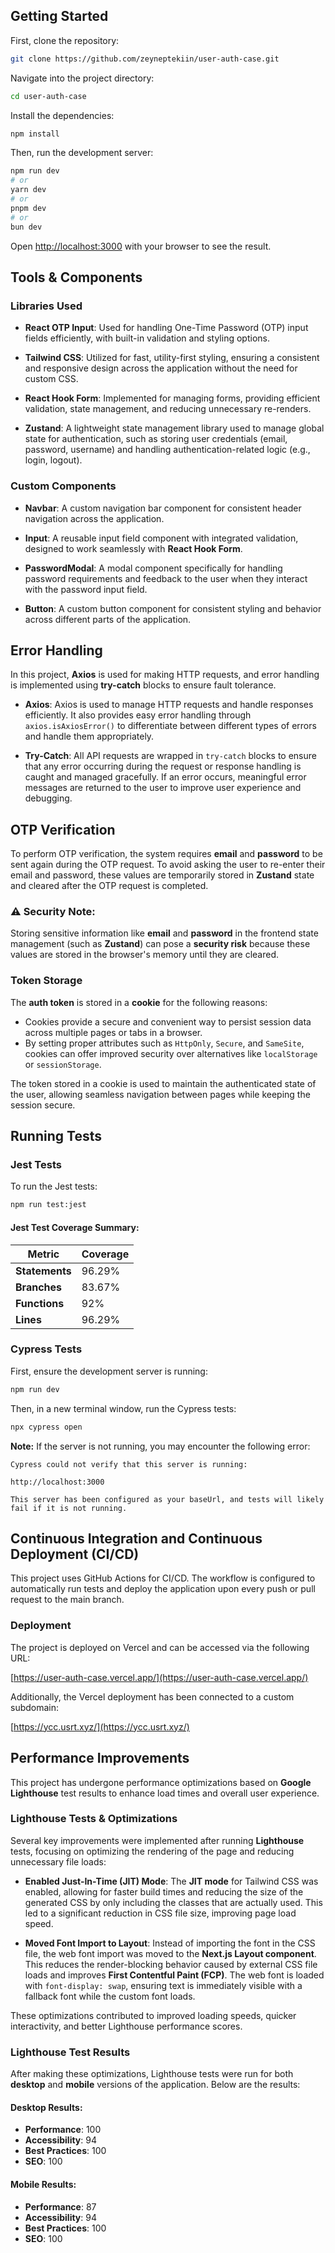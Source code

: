 ## Getting Started

First, clone the repository:

```bash
git clone https://github.com/zeyneptekiin/user-auth-case.git
```

Navigate into the project directory:

```bash
cd user-auth-case
```

Install the dependencies:

```bash
npm install
```

Then, run the development server:

```bash
npm run dev
# or
yarn dev
# or
pnpm dev
# or
bun dev
```

Open [http://localhost:3000](http://localhost:3000) with your browser to see the result.

## Tools & Components

### Libraries Used

- **React OTP Input**: Used for handling One-Time Password (OTP) input fields efficiently, with built-in validation and styling options.

- **Tailwind CSS**: Utilized for fast, utility-first styling, ensuring a consistent and responsive design across the application without the need for custom CSS.

- **React Hook Form**: Implemented for managing forms, providing efficient validation, state management, and reducing unnecessary re-renders.

- **Zustand**: A lightweight state management library used to manage global state for authentication, such as storing user credentials (email, password, username) and handling authentication-related logic (e.g., login, logout).

### Custom Components

- **Navbar**: A custom navigation bar component for consistent header navigation across the application.

- **Input**: A reusable input field component with integrated validation, designed to work seamlessly with **React Hook Form**.

- **PasswordModal**: A modal component specifically for handling password requirements and feedback to the user when they interact with the password input field.

- **Button**: A custom button component for consistent styling and behavior across different parts of the application.

## Error Handling

In this project, **Axios** is used for making HTTP requests, and error handling is implemented using **try-catch** blocks to ensure fault tolerance.

- **Axios**: Axios is used to manage HTTP requests and handle responses efficiently. It also provides easy error handling through `axios.isAxiosError()` to differentiate between different types of errors and handle them appropriately.

- **Try-Catch**: All API requests are wrapped in `try-catch` blocks to ensure that any error occurring during the request or response handling is caught and managed gracefully. If an error occurs, meaningful error messages are returned to the user to improve user experience and debugging.

## OTP Verification

To perform OTP verification, the system requires **email** and **password** to be sent again during the OTP request. To avoid asking the user to re-enter their email and password, these values are temporarily stored in **Zustand** state and cleared after the OTP request is completed.

### ⚠ Security Note:

Storing sensitive information like **email** and **password** in the frontend state management (such as **Zustand**) can pose a **security risk** because these values are stored in the browser's memory until they are cleared.

### Token Storage

The **auth token** is stored in a **cookie** for the following reasons:

- Cookies provide a secure and convenient way to persist session data across multiple pages or tabs in a browser.
- By setting proper attributes such as `HttpOnly`, `Secure`, and `SameSite`, cookies can offer improved security over alternatives like `localStorage` or `sessionStorage`.

The token stored in a cookie is used to maintain the authenticated state of the user, allowing seamless navigation between pages while keeping the session secure.

## Running Tests

### Jest Tests

To run the Jest tests:

```bash
npm run test:jest
```
#### Jest Test Coverage Summary:

| Metric  | Coverage |
|---------|----------|
| **Statements** | 96.29%   |
| **Branches** | 83.67%   |
| **Functions** | 92%      |
| **Lines** | 96.29%    |


### Cypress Tests

First, ensure the development server is running:

```bash
npm run dev
```

Then, in a new terminal window, run the Cypress tests:

```bash
npx cypress open
```

**Note:** If the server is not running, you may encounter the following error:

```
Cypress could not verify that this server is running:

http://localhost:3000

This server has been configured as your baseUrl, and tests will likely fail if it is not running.
```

## Continuous Integration and Continuous Deployment (CI/CD)

This project uses GitHub Actions for CI/CD. The workflow is configured to automatically run tests and deploy the application upon every push or pull request to the main branch.

### Deployment

The project is deployed on Vercel and can be accessed via the following URL:

[https://user-auth-case.vercel.app/](https://user-auth-case.vercel.app/)

Additionally, the Vercel deployment has been connected to a custom subdomain:

[https://ycc.usrt.xyz/](https://ycc.usrt.xyz/)

## Performance Improvements

This project has undergone performance optimizations based on **Google Lighthouse** test results to enhance load times and overall user experience.

### Lighthouse Tests & Optimizations

Several key improvements were implemented after running **Lighthouse** tests, focusing on optimizing the rendering of the page and reducing unnecessary file loads:

- **Enabled Just-In-Time (JIT) Mode**:
  The **JIT mode** for Tailwind CSS was enabled, allowing for faster build times and reducing the size of the generated CSS by only including the classes that are actually used. This led to a significant reduction in CSS file size, improving page load speed.

- **Moved Font Import to Layout**:
  Instead of importing the font in the CSS file, the web font import was moved to the **Next.js Layout component**. This reduces the render-blocking behavior caused by external CSS file loads and improves **First Contentful Paint (FCP)**. The web font is loaded with `font-display: swap`, ensuring text is immediately visible with a fallback font while the custom font loads.

These optimizations contributed to improved loading speeds, quicker interactivity, and better Lighthouse performance scores.

### Lighthouse Test Results

After making these optimizations, Lighthouse tests were run for both **desktop** and **mobile** versions of the application. Below are the results:

#### Desktop Results:
- **Performance**: 100
- **Accessibility**: 94
- **Best Practices**: 100
- **SEO**: 100

#### Mobile Results:
- **Performance**: 87
- **Accessibility**: 94
- **Best Practices**: 100
- **SEO**: 100

